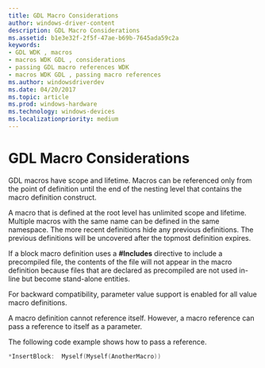 ```yaml
---
title: GDL Macro Considerations
author: windows-driver-content
description: GDL Macro Considerations
ms.assetid: b1e3e32f-2f5f-47ae-b69b-7645ada59c2a
keywords:
- GDL WDK , macros
- macros WDK GDL , considerations
- passing GDL macro references WDK
- macros WDK GDL , passing macro references
ms.author: windowsdriverdev
ms.date: 04/20/2017
ms.topic: article
ms.prod: windows-hardware
ms.technology: windows-devices
ms.localizationpriority: medium
---
```


# GDL Macro Considerations


GDL macros have scope and lifetime. Macros can be referenced only from the point of definition until the end of the nesting level that contains the macro definition construct.

A macro that is defined at the root level has unlimited scope and lifetime. Multiple macros with the same name can be defined in the same namespace. The more recent definitions hide any previous definitions. The previous definitions will be uncovered after the topmost definition expires.

If a block macro definition uses a **\#Includes** directive to include a precompiled file, the contents of the file will not appear in the macro definition because files that are declared as precompiled are not used in-line but become stand-alone entities.

For backward compatibility, parameter value support is enabled for all value macro definitions.

A macro definition cannot reference itself. However, a macro reference can pass a reference to itself as a parameter.

The following code example shows how to pass a reference.

```cpp
*InsertBlock:  Myself(Myself(AnotherMacro))
```

 

 




